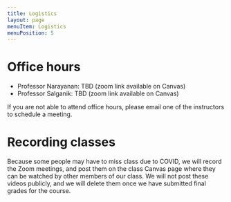 ```yaml
---
title: Logistics
layout: page
menuItem: Logistics
menuPosition: 5
---
```


# Office hours

- Professor Narayanan: TBD (zoom link available on Canvas)
- Professor Salganik: TBD (zoom link available on Canvas)

If you are not able to attend office hours, please email one of the instructors to schedule a meeting.

# Recording classes

Because some people may have to miss class due to COVID, we will record the Zoom meetings, and post them on the class Canvas page where they can be watched by other members of our class.  We will not post these videos publicly, and we will delete them once we have submitted final grades for the course.
